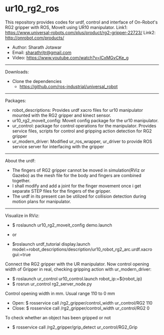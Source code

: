 # ur10_rg2_ros
This repository provides codes for urdf, control and interface of On-Robot's RG2 gripper with ROS, MoveIt using UR10 manipulator.
Link1: https://www.universal-robots.com/plus/product/rg2-gripper-22723/
Link2: http://onrobot.com/products/

- Author: Sharath Jotawar
- Email: sharathrjtr@gmail.com 
- Video: https://www.youtube.com/watch?v=lCxMGvCKe_g

--------------------------------------
Downloads: 
+ Clone the dependencies
	- https://github.com/ros-industrial/universal_robot

--------------------------------------
Packages:
+ robot_descriptions: Provides urdf xacro files for ur10 manipulator mounted with the RG2 gripper and kinect sensor.
+ ur10_rg2_moveit_config: Moveit config package for the ur10 manipulator.
+ ur_control: package for control operations for the manipulator. Provides service files, scripts for control and gripping action detection for RG2 gripper
+ ur_modern_driver: Modified ur_ros_wrapper, ur_driver to provide ROS service server for interfacing with the gripper

--------------------------------------
About the urdf:
+ The fingers of RG2 gripper cannot be moved in simulation(RViz or Gazebo) as the mesh file for the body and fingers are combined together.
+ I shall modify and add a joint for the finger movement once i get separate STEP files for the fingers of the gripper.
+ The urdf in its present can be utilized for collision detection during motion plans for manipulator.

--------------------------------------
Visualize in RViz: 
+ $ roslaunch ur10_rg2_moveit_config demo.launch
- or
+ $roslaunch urdf_tutorial display.launch model:=robot_descriptions/description/ur10_robot_rg2_arc.urdf.xacro gui:=true

Connect the RG2 gripper with the UR manipulator. Now control opening width of Gripper in real, checking gripping action with ur_modern_driver:
+ $ roslaunch ur_control ur10_control.launch robot_ip:=${robot_ip}
+ $ rosrun ur_control rg2_server_node.py

Control opening width in mm. Usual range 110 to 0 mm
+ Open: $ rosservice call /rg2_gripper/control_width ur_control/RG2 110
+ Close: $ rosservice call /rg2_gripper/control_width ur_control/RG2 0

To check whether an object has been gripped or not
+ $ rosservice call /rg2_gripper/grip_detect ur_control/RG2_Grip





